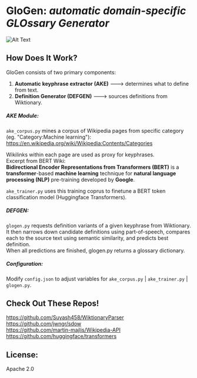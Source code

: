 # GloGen: _automatic domain-specific GLOssary Generator_

![Alt Text](https://media.giphy.com/media/vFKqnCdLPNOKc/giphy.gif)

## How Does It Work?  

GloGen consists of two primary components:  
1) **Automatic keyphrase extractor (AKE)** ---> determines what to define from text.  
2) **Definition Generator (DEFGEN)** ---> sources definitions from Wiktionary.   


##### AKE Module:  
`ake_corpus.py` mines a corpus of Wikipedia pages from specific category (eg. "Category:Machine learning"): https://en.wikipedia.org/wiki/Wikipedia:Contents/Categories  

Wikilinks within each page are used as proxy for keyphrases.  
Excerpt from BERT Wiki:  
**Bidirectional Encoder Representations from Transformers (BERT)** is a **transformer**-based 
**machine learning** technique for **natural language processing (NLP)** pre-training developed by **Google**.  

`ake_trainer.py` uses this training coprus to finetune a BERT token classification model (Huggingface Transformers).  

##### DEFGEN:
`glogen.py` requests definition variants of a given keyphrase from Wiktionary.  
It then narrows down candidate definitions using part-of-speech, compares each to the source text using semantic similarity, and predicts best definition.  
When all predictions are finished, glogen.py returns a glossary dictionary. 



##### Configuration:
Modify `config.json` to adjust variables for `ake_corpus.py` | `ake_trainer.py` | `glogen.py`.


## Check Out These Repos!
https://github.com/Suyash458/WiktionaryParser  
https://github.com/jwngr/sdow  
https://github.com/martin-majlis/Wikipedia-API  
https://github.com/huggingface/transformers  


## License:
Apache 2.0
